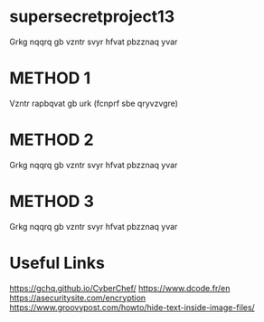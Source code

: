 # supersecretproject13
Grkg nqqrq gb vzntr svyr hfvat pbzznaq yvar

# METHOD 1
Vzntr rapbqvat gb urk (fcnprf sbe qryvzvgre)

# METHOD 2
Grkg nqqrq gb vzntr svyr hfvat pbzznaq yvar

# METHOD 3
Grkg nqqrq gb vzntr svyr hfvat pbzznaq yvar

# Useful Links
https://gchq.github.io/CyberChef/
https://www.dcode.fr/en
https://asecuritysite.com/encryption
https://www.groovypost.com/howto/hide-text-inside-image-files/
